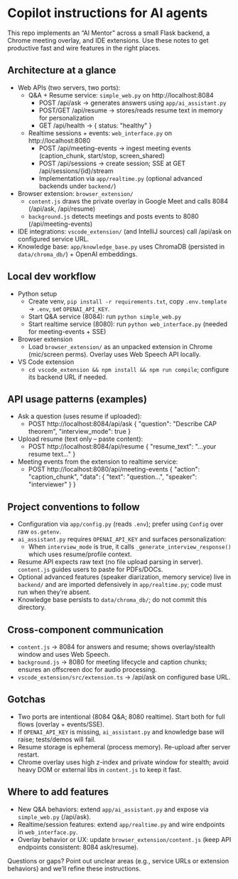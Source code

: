 # Copilot instructions for AI agents

This repo implements an “AI Mentor” across a small Flask backend, a Chrome meeting overlay, and IDE extensions. Use these notes to get productive fast and wire features in the right places.

## Architecture at a glance
- Web APIs (two servers, two ports):
  - Q&A + Resume service: `simple_web.py` on http://localhost:8084
    - POST /api/ask → generates answers using `app/ai_assistant.py`
    - POST/GET /api/resume → stores/reads resume text in memory for personalization
    - GET /api/health → { status: "healthy" }
  - Realtime sessions + events: `web_interface.py` on http://localhost:8080
    - POST /api/meeting-events → ingest meeting events (caption_chunk, start/stop, screen_shared)
    - POST /api/sessions → create session; SSE at GET /api/sessions/{id}/stream
    - Implementation via `app/realtime.py` (optional advanced backends under `backend/`)
- Browser extension: `browser_extension/`
  - `content.js` draws the private overlay in Google Meet and calls 8084 (/api/ask, /api/resume)
  - `background.js` detects meetings and posts events to 8080 (/api/meeting-events)
- IDE integrations: `vscode_extension/` (and IntelliJ sources) call /api/ask on configured service URL.
- Knowledge base: `app/knowledge_base.py` uses ChromaDB (persisted in `data/chroma_db/`) + OpenAI embeddings.

## Local dev workflow
- Python setup
  - Create venv, `pip install -r requirements.txt`, copy `.env.template` → `.env`, set `OPENAI_API_KEY`.
  - Start Q&A service (8084): run `python simple_web.py`
  - Start realtime service (8080): run `python web_interface.py` (needed for meeting-events + SSE)
- Browser extension
  - Load `browser_extension/` as an unpacked extension in Chrome (mic/screen perms). Overlay uses Web Speech API locally.
- VS Code extension
  - `cd vscode_extension && npm install && npm run compile`; configure its backend URL if needed.

## API usage patterns (examples)
- Ask a question (uses resume if uploaded):
  - POST http://localhost:8084/api/ask
    { "question": "Describe CAP theorem", "interview_mode": true }
- Upload resume (text only – paste content):
  - POST http://localhost:8084/api/resume
    { "resume_text": "…your resume text…" }
- Meeting events from the extension to realtime service:
  - POST http://localhost:8080/api/meeting-events
    { "action": "caption_chunk", "data": { "text": "question…", "speaker": "interviewer" } }

## Project conventions to follow
- Configuration via `app/config.py` (reads `.env`); prefer using `Config` over raw `os.getenv`.
- `ai_assistant.py` requires `OPENAI_API_KEY` and surfaces personalization:
  - When `interview_mode` is true, it calls `_generate_interview_response()` which uses resume/profile context.
- Resume API expects raw text (no file upload parsing in server). `content.js` guides users to paste for PDFs/DOCs.
- Optional advanced features (speaker diarization, memory service) live in `backend/` and are imported defensively in `app/realtime.py`; code must run when they’re absent.
- Knowledge base persists to `data/chroma_db/`; do not commit this directory.

## Cross-component communication
- `content.js` → 8084 for answers and resume; shows overlay/stealth window and uses Web Speech.
- `background.js` → 8080 for meeting lifecycle and caption chunks; ensures an offscreen doc for audio processing.
- `vscode_extension/src/extension.ts` → /api/ask on configured base URL.

## Gotchas
- Two ports are intentional (8084 Q&A; 8080 realtime). Start both for full flows (overlay + events/SSE).
- If `OPENAI_API_KEY` is missing, `ai_assistant.py` and knowledge base will raise; tests/demos will fail.
- Resume storage is ephemeral (process memory). Re-upload after server restart.
- Chrome overlay uses high z-index and private window for stealth; avoid heavy DOM or external libs in `content.js` to keep it fast.

## Where to add features
- New Q&A behaviors: extend `app/ai_assistant.py` and expose via `simple_web.py` (/api/ask).
- Realtime/session features: extend `app/realtime.py` and wire endpoints in `web_interface.py`.
- Overlay behavior or UX: update `browser_extension/content.js` (keep API endpoints consistent: 8084 ask/resume).

Questions or gaps? Point out unclear areas (e.g., service URLs or extension behaviors) and we’ll refine these instructions.
